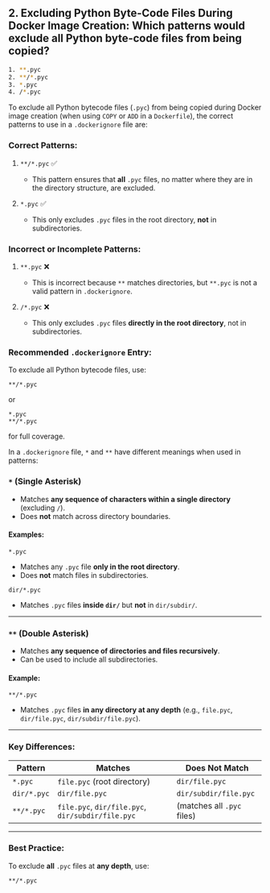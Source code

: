 ## 2. Excluding Python Byte-Code Files During Docker Image Creation: Which patterns would exclude all Python byte-code files from being copied?

```sh
1. **.pyc
2. **/*.pyc
3. *.pyc
4. /*.pyc
```

To exclude all Python bytecode files (`.pyc`) from being copied during Docker image creation (when using `COPY` or `ADD` in a `Dockerfile`), the correct patterns to use in a `.dockerignore` file are:

### Correct Patterns:
1. `**/*.pyc` ✅  
   - This pattern ensures that **all** `.pyc` files, no matter where they are in the directory structure, are excluded.

2. `*.pyc` ✅  
   - This only excludes `.pyc` files in the root directory, **not** in subdirectories.

### Incorrect or Incomplete Patterns:
1. `**.pyc` ❌  
   - This is incorrect because `**` matches directories, but `**.pyc` is not a valid pattern in `.dockerignore`.

2. `/*.pyc` ❌  
   - This only excludes `.pyc` files **directly in the root directory**, not in subdirectories.

### Recommended `.dockerignore` Entry:
To exclude all Python bytecode files, use:

```
**/*.pyc
```

or

```
*.pyc
**/*.pyc
```

for full coverage.

In a `.dockerignore` file, `*` and `**` have different meanings when used in patterns:

### `*` (Single Asterisk)  
- Matches **any sequence of characters within a single directory** (excluding `/`).
- Does **not** match across directory boundaries.

#### Examples:
```
*.pyc
```
- Matches any `.pyc` file **only in the root directory**.
- Does **not** match files in subdirectories.

```
dir/*.pyc
```
- Matches `.pyc` files **inside `dir/`** but **not** in `dir/subdir/`.

---

### `**` (Double Asterisk)  
- Matches **any sequence of directories and files recursively**.
- Can be used to include all subdirectories.

#### Example:
```
**/*.pyc
```
- Matches `.pyc` files **in any directory at any depth** (e.g., `file.pyc`, `dir/file.pyc`, `dir/subdir/file.pyc`).

---

### Key Differences:
| Pattern       | Matches                                         | Does Not Match                         |
|--------------|---------------------------------|---------------------------------|
| `*.pyc`      | `file.pyc` (root directory) | `dir/file.pyc` |
| `dir/*.pyc`  | `dir/file.pyc` | `dir/subdir/file.pyc` |
| `**/*.pyc`   | `file.pyc`, `dir/file.pyc`, `dir/subdir/file.pyc` | (matches all `.pyc` files) |

---

### Best Practice:
To exclude **all** `.pyc` files at **any depth**, use:
```
**/*.pyc
```
